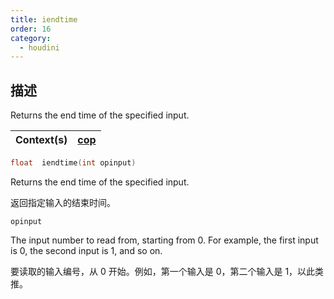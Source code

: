 ```yaml
---
title: iendtime
order: 16
category:
  - houdini
---
```

    
## 描述

Returns the end time of the specified input.

| Context(s) | [cop](../contexts/cop.html) |
| ---------- | --------------------------- |

```c
float  iendtime(int opinput)
```

Returns the end time of the specified input.

返回指定输入的结束时间。

`opinput`

The input number to read from, starting from 0. For example, the first input
is 0, the second input is 1, and so on.

要读取的输入编号，从 0 开始。例如，第一个输入是 0，第二个输入是 1，以此类推。
